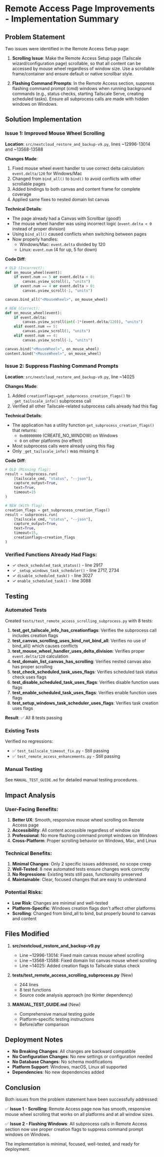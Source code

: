 # Remote Access Page Improvements - Implementation Summary

## Problem Statement

Two issues were identified in the Remote Access Setup page:

1. **Scrolling Issue**: Make the Remote Access Setup page (Tailscale wizard/configuration page) scrollable, so that all content can be accessed by mouse wheel regardless of window size. Use a scrollable frame/container and ensure default or native scrollbar style.

2. **Flashing Command Prompts**: In the Remote Access section, suppress flashing command prompt (cmd) windows when running background commands (e.g., status checks, starting Tailscale Serve, creating scheduled tasks). Ensure all subprocess calls are made with hidden windows on Windows.

## Solution Implementation

### Issue 1: Improved Mouse Wheel Scrolling

**Location**: `src/nextcloud_restore_and_backup-v9.py`, lines ~12996-13014 and ~13568-13588

**Changes Made**:
1. Fixed mouse wheel event handler to use correct delta calculation: `event.delta/120` for Windows/Mac
2. Changed from `bind_all()` to `bind()` to avoid conflicts with other scrollable pages
3. Added bindings to both canvas and content frame for complete coverage
4. Applied same fixes to nested domain list canvas

**Technical Details**:
- The page already had a Canvas with Scrollbar (good!)
- The mouse wheel handler was using incorrect logic (`event.delta < 0` instead of proper division)
- Using `bind_all()` caused conflicts when switching between pages
- Now properly handles:
  - Windows/Mac: `event.delta` divided by 120
  - Linux: `event.num` (4 for up, 5 for down)

**Code Diff**:
```python
# OLD (Incorrect):
def on_mouse_wheel(event):
    if event.num == 5 or event.delta < 0:
        canvas.yview_scroll(1, "units")
    if event.num == 4 or event.delta > 0:
        canvas.yview_scroll(-1, "units")

canvas.bind_all("<MouseWheel>", on_mouse_wheel)

# NEW (Correct):
def on_mouse_wheel(event):
    if event.delta:
        canvas.yview_scroll(int(-1*(event.delta/120)), "units")
    elif event.num == 5:
        canvas.yview_scroll(1, "units")
    elif event.num == 4:
        canvas.yview_scroll(-1, "units")

canvas.bind("<MouseWheel>", on_mouse_wheel)
content.bind("<MouseWheel>", on_mouse_wheel)
```

### Issue 2: Suppress Flashing Command Prompts

**Location**: `src/nextcloud_restore_and_backup-v9.py`, line ~14025

**Changes Made**:
1. Added `creationflags=get_subprocess_creation_flags()` to `_get_tailscale_info()` subprocess call
2. Verified all other Tailscale-related subprocess calls already had this flag

**Technical Details**:
- The application has a utility function `get_subprocess_creation_flags()` that returns:
  - `0x08000000` (CREATE_NO_WINDOW) on Windows
  - `0` on other platforms (no effect)
- Most subprocess calls were already using this flag
- Only `_get_tailscale_info()` was missing it

**Code Diff**:
```python
# OLD (Missing flag):
result = subprocess.run(
    [tailscale_cmd, "status", "--json"],
    capture_output=True,
    text=True,
    timeout=15
)

# NEW (With flag):
creation_flags = get_subprocess_creation_flags()
result = subprocess.run(
    [tailscale_cmd, "status", "--json"],
    capture_output=True,
    text=True,
    timeout=15,
    creationflags=creation_flags
)
```

### Verified Functions Already Had Flags:
- ✓ `check_scheduled_task_status()` - line 2917
- ✓ `_setup_windows_task_scheduler()` - line 2717, 2734
- ✓ `disable_scheduled_task()` - line 3027
- ✓ `enable_scheduled_task()` - line 3088

## Testing

### Automated Tests
Created `tests/test_remote_access_scrolling_subprocess.py` with 8 tests:

1. **test_get_tailscale_info_has_creationflags**: Verifies the subprocess call includes creation flags
2. **test_canvas_scrolling_uses_bind_not_bind_all**: Verifies no use of bind_all() which causes conflicts
3. **test_mouse_wheel_handler_uses_delta_division**: Verifies proper `event.delta/120` calculation
4. **test_domain_list_canvas_has_scrolling**: Verifies nested canvas also has proper scrolling
5. **test_check_scheduled_task_uses_flags**: Verifies scheduled task status check uses flags
6. **test_disable_scheduled_task_uses_flags**: Verifies disable function uses flags
7. **test_enable_scheduled_task_uses_flags**: Verifies enable function uses flags
8. **test_setup_windows_task_scheduler_uses_flags**: Verifies task creation uses flags

**Result**: ✅ All 8 tests passing

### Existing Tests
Verified no regressions:
- ✅ `test_tailscale_timeout_fix.py` - Still passing
- ✅ `test_remote_access_enhancements.py` - Still passing

### Manual Testing
See `MANUAL_TEST_GUIDE.md` for detailed manual testing procedures.

## Impact Analysis

### User-Facing Benefits:
1. **Better UX**: Smooth, responsive mouse wheel scrolling on Remote Access page
2. **Accessibility**: All content accessible regardless of window size
3. **Professional**: No more flashing command prompt windows on Windows
4. **Cross-Platform**: Proper scrolling behavior on Windows, Mac, and Linux

### Technical Benefits:
1. **Minimal Changes**: Only 2 specific issues addressed, no scope creep
2. **Well-Tested**: 8 new automated tests ensure changes work correctly
3. **No Regressions**: Existing tests still pass, functionality preserved
4. **Maintainable**: Clear, focused changes that are easy to understand

### Potential Risks:
- **Low Risk**: Changes are minimal and well-tested
- **Platform-Specific**: Windows creation flags don't affect other platforms
- **Scrolling**: Changed from bind_all to bind, but properly bound to canvas and content

## Files Modified

1. **src/nextcloud_restore_and_backup-v9.py**
   - Line ~12996-13014: Fixed main canvas mouse wheel scrolling
   - Line ~13568-13588: Fixed domain list canvas mouse wheel scrolling
   - Line ~14025: Added creation flags to Tailscale status check

2. **tests/test_remote_access_scrolling_subprocess.py** (New)
   - 244 lines
   - 8 test functions
   - Source code analysis approach (no tkinter dependency)

3. **MANUAL_TEST_GUIDE.md** (New)
   - Comprehensive manual testing guide
   - Platform-specific testing instructions
   - Before/after comparison

## Deployment Notes

- **No Breaking Changes**: All changes are backward compatible
- **No Configuration Changes**: No new settings or configuration needed
- **No Database Changes**: No schema modifications
- **Platform Support**: Windows, macOS, Linux all supported
- **Dependencies**: No new dependencies added

## Conclusion

Both issues from the problem statement have been successfully addressed:

✅ **Issue 1 - Scrolling**: Remote Access page now has smooth, responsive mouse wheel scrolling that works on all platforms and at all window sizes.

✅ **Issue 2 - Flashing Windows**: All subprocess calls in Remote Access section now use proper creation flags to suppress command prompt windows on Windows.

The implementation is minimal, focused, well-tested, and ready for deployment.
